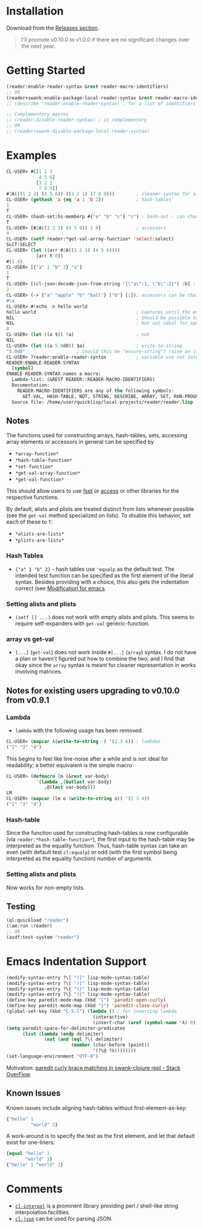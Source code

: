 # Installation

Download from the [Releases section](https://github.com/digikar99/reader/releases).

> I'll promote v0.10.0 to v1.0.0 if there are no significant changes over the next year.

# Getting Started

```lisp
(reader:enable-reader-syntax &rest reader-macro-identifiers)
;; OR
(reader+swank:enable-package-local-reader-syntax &rest reader-macro-identifiers)
;; (describe 'reader:enable-reader-syntax) ; for a list of identifiers

;; Complementory macros
;; (reader:disable-reader-syntax) ; is complementary
;; OR
;; (reader+swank-disable-package-local-reader-syntax)
```

# Examples

```lisp
CL-USER> #[[1 2 3
            4 5 6]
           [3 2 1
            7 8 9]]
#3A(((1 2 3) (4 5 6)) ((3 2 1) (7 8 9)))        ; cleaner syntax for arrays
CL-USER> (gethash 'a {eq 'a 1 'b 2})            ; hash-tables
1
T
CL-USER> (hash-set:hs-memberp #{"a" "b" "c"} "c") ; hash-set - can change in future
T
CL-USER> [#2A((1 2 3) (4 5 6)) 1 0]             ; accessors
4
CL-USER> (setf reader:*get-val-array-function* 'select:select)
SLCT:SELECT
CL-USER> (let ((arr #2A((1 2 3) (4 5 6))))
           [arr t 0])
#(1 4)
CL-USER> [{"a" 1 "b" 2} "a"]
1
T
CL-USER> [(cl-json:decode-json-from-string "{\"a\":1, \"b\":2}") :b] ; works with alists
2
CL-USER> (-> {"a" "apple" "b" "ball"} ["b"] [1]); accessors can be chained using arrows:->
#\a
CL-USER> #!echo -n hello world
hello world                                     ; Captures until the end of line
NIL                                             ; Should be possible to capture into a string
NIL                                             ; but not ideal for speed
0
CL-USER> (let ((a t)) !a)                       ; not
NIL
CL-USER> (let ((a 5.0d0)) $a)                   ; write-to-string
"5.0d0"                   ; should this be "ensure-string"? raise an issue!
CL-USER> ?reader:enable-reader-syntax           ; variable use not intended
READER:ENABLE-READER-SYNTAX
  [symbol]
ENABLE-READER-SYNTAX names a macro:
  Lambda-list: (&REST READER::READER-MACRO-IDENTIFIERS)
  Documentation:
    READER-MACRO-IDENTIFIERS are any of the following symbols:
      GET-VAL, HASH-TABLE, NOT, STRING, DESCRIBE, ARRAY, SET, RUN-PROGRAM
  Source file: /home/user/quicklisp/local-projects/reader/reader.lisp
```
## Notes

The functions used for constructing arrays, hash-tables, sets, accessing array elements or accessors in general can be specified by

- `*array-function*`
- `*hash-table-function*`
- `*set-function*`
- `*get-val-array-function*`
- `*get-val-function*`

This should allow users to use [fset](https://github.com/slburson/fset) or [access](https://github.com/AccelerationNet/access) or other libraries for the respective functions.

By default, alists and plists are treated distinct from lists whenever possible (see the `get-val` method specialized on lists). To disable this behavior, set each of these to `T`:

- `*alists-are-lists*`
- `*plists-are-lists*`


### Hash Tables

- `{"a" 1 "b" 2}` - hash tables use `'equalp` as the default test. The intended test function  can be specified as the first element of the literal syntax. Besides providing with a choice, this also gets the indentation correct (see [Modification for emacs](#modifications-for-emacs).

### Setting alists and plists

- `(setf [] ...)` does not work with empty alists and plists. This seems to require setf-expanders with `get-val` generic-function.

### array vs get-val

- `[...]` (`get-val`) does not work inside `#[...]` (`array`) syntax. I do not have a plan or haven't figured out how to combine the two; and I find that okay since the `array` syntax is meant for cleaner representation in works involving matrices.

## Notes for existing users upgrading to v0.10.0 from v0.9.1

### Lambda

- `lambda` with the following usage has been removed.

```lisp
CL-USER> (mapcar λ(write-to-string -) '(2 3 4)) ; lambdas
("2" "3" "4")
```

This begins to feel like line-noise after a while and is not ideal for readability; a better equivalent is the simple macro

```lisp
CL-USER> (defmacro lm (&rest var-body)
           `(lambda ,(butlast var-body)
              ,@(last var-body)))
LM
CL-USER> (mapcar (lm o (write-to-string o)) '(2 3 4))
("2" "3" "4")
```

### Hash-table

Since the function used for constructing hash-tables is now configurable (via `reader:*hash-table-function*`), the first input to the hash-table may be interpreted as the equality function. Thus, hash-table syntax can take an even (with default test `cl:equalp`) or odd (with the first symbol being interpreted as the equality function) number of arguments.


### Setting alists and plists

Now works for non-empty lists.

## Testing

```lisp
(ql:quickload "reader")
(5am:run :reader)
;; OR
(asdf:test-system "reader")
```

# Emacs Indentation Support

```lisp
(modify-syntax-entry ?\[ "(]" lisp-mode-syntax-table)
(modify-syntax-entry ?\] ")[" lisp-mode-syntax-table)
(modify-syntax-entry ?\{ "(}" lisp-mode-syntax-table)
(modify-syntax-entry ?\} "){" lisp-mode-syntax-table)
(define-key paredit-mode-map (kbd "{") 'paredit-open-curly)
(define-key paredit-mode-map (kbd "}") 'paredit-close-curly)
(global-set-key (kbd "C-S-l") (lambda () ; for inserting lambda
                                (interactive)
                                (insert-char (aref (symbol-name 'λ) 0))))
(setq paredit-space-for-delimiter-predicates
      (list (lambda (endp delimiter)
              (not (and (eql ?\( delimiter)
                        (member (char-before (point))
                                '(?\@ ?λ))))))))
(set-language-environment "UTF-8")
```

Motivation: [paredit curly brace matching in swank-clojure repl - Stack OverFlow](https://stackoverflow.com/questions/8598116/paredit-curly-brace-matching-in-swank-clojure-repl)

## Known Issues

Known issues include aligning hash-tables without first-element-as-key:

```lisp
{"hello" 1
         "world" 2}
```

A work-around is to specify the test as the first element, and let that default exist for one-liners:

```lisp
{equal "hello" 1
       "world" 2}
{"hello" 1 "world" 2}
```

# Comments

- [`cl-interpol`](http://edicl.github.io/cl-interpol/) is a prominent library providing perl / shell-like string interpolation facilities.
- [`cl-json`](https://common-lisp.net/project/cl-json/cl-json.html) can be used for parsing JSON.
